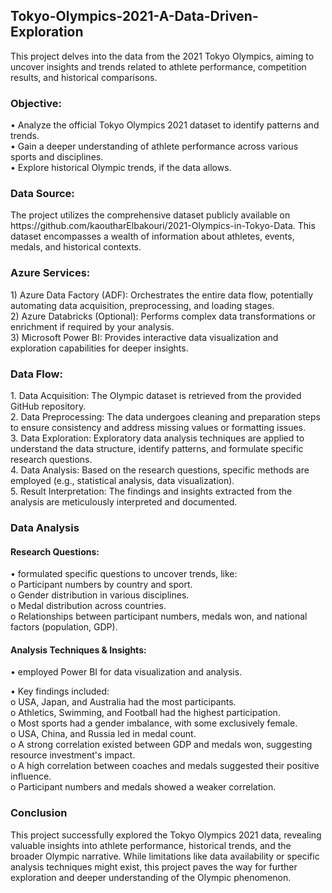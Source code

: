 ## Tokyo-Olympics-2021-A-Data-Driven-Exploration

This project delves into the data from the 2021 Tokyo Olympics, aiming to uncover insights and trends related to athlete performance, competition results, and historical comparisons.

<h3>Objective:</h3>
•	Analyze the official Tokyo Olympics 2021 dataset to identify patterns and trends.<br>
•	Gain a deeper understanding of athlete performance across various sports and disciplines.<br>
•	Explore historical Olympic trends, if the data allows.<br>
    
<h3>Data Source:</h3>
The project utilizes the comprehensive dataset publicly available on https://github.com/kaoutharElbakouri/2021-Olympics-in-Tokyo-Data. This dataset encompasses a wealth of information about athletes, events, medals, and historical contexts.

<h3>Azure Services:</h3>
1)	Azure Data Factory (ADF): Orchestrates the entire data flow, potentially automating data acquisition, preprocessing, and loading stages.<br>
2)	Azure Databricks (Optional): Performs complex data transformations or enrichment if required by your analysis.<br>
3)	Microsoft Power BI: Provides interactive data visualization and exploration capabilities for deeper insights.<br>

<h3>Data Flow:</h3>
1.	Data Acquisition: The Olympic dataset is retrieved from the provided GitHub repository.<br>
2.	Data Preprocessing: The data undergoes cleaning and preparation steps to ensure consistency and address missing values or formatting issues.<br>
3.	Data Exploration: Exploratory data analysis techniques are applied to understand the data structure, identify patterns, and formulate specific research questions.<br>
4.	Data Analysis: Based on the research questions, specific methods are employed (e.g., statistical analysis, data visualization).<br>
5.	Result Interpretation: The findings and insights extracted from the analysis are meticulously interpreted and documented.<br>

<h3>Data Analysis</h3>
<h4>Research Questions:</h4>
 <p>  • formulated specific questions to uncover trends, like:<br>
      o	Participant numbers by country and sport.<br>
      o	Gender distribution in various disciplines.<br>
      o	Medal distribution across countries.<br>
      o	Relationships between participant numbers, medals won, and national factors (population, GDP).

<h4>Analysis Techniques & Insights:</h4>
   <p> • employed Power BI for data visualization and analysis.<br>
  <p>  • Key findings included: <br>
       o	USA, Japan, and Australia had the most participants.<br>
       o	Athletics, Swimming, and Football had the highest participation.<br>
       o	Most sports had a gender imbalance, with some exclusively female.<br>
       o	USA, China, and Russia led in medal count.<br>
       o	A strong correlation existed between GDP and medals won, suggesting resource investment's impact.<br>
       o	A high correlation between coaches and medals suggested their positive influence.<br>
       o	Participant numbers and medals showed a weaker correlation.<br>

<h3>Conclusion</h3>
This project successfully explored the Tokyo Olympics 2021 data, revealing valuable insights into athlete performance, historical trends, and the broader Olympic narrative. While limitations like data availability or specific analysis techniques might exist, this project paves the way for further exploration and deeper understanding of the Olympic phenomenon.
